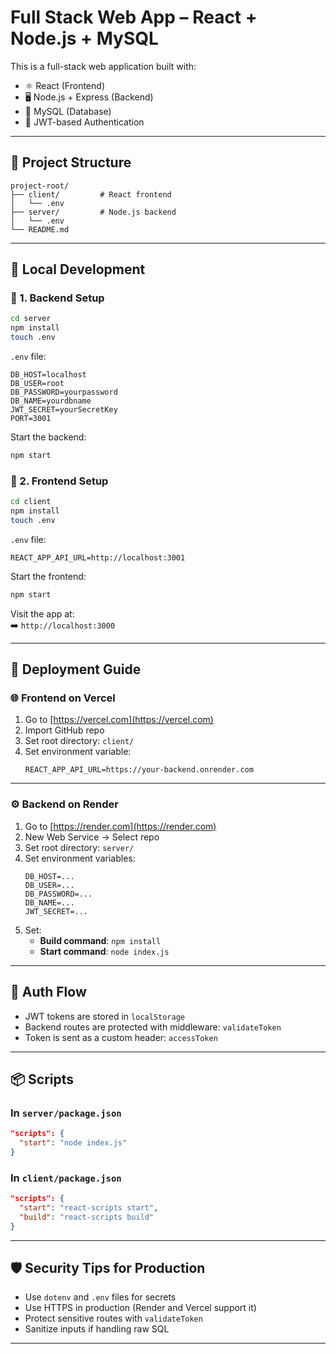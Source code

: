 
# Full Stack Web App – React + Node.js + MySQL

This is a full-stack web application built with:

- ⚛️ React (Frontend)
- 🖥 Node.js + Express (Backend)
- 💾 MySQL (Database)
- 🔐 JWT-based Authentication

---

## 📂 Project Structure

```
project-root/
├── client/         # React frontend
│   └── .env
├── server/         # Node.js backend
│   └── .env
└── README.md
```

---

## 🧪 Local Development

### 🔹 1. Backend Setup

```bash
cd server
npm install
touch .env
```

`.env` file:
```env
DB_HOST=localhost
DB_USER=root
DB_PASSWORD=yourpassword
DB_NAME=yourdbname
JWT_SECRET=yourSecretKey
PORT=3001
```

Start the backend:
```bash
npm start
```

### 🔹 2. Frontend Setup

```bash
cd client
npm install
touch .env
```

`.env` file:
```env
REACT_APP_API_URL=http://localhost:3001
```

Start the frontend:
```bash
npm start
```

Visit the app at:  
➡️ `http://localhost:3000`

---

## 🚀 Deployment Guide

### 🌐 Frontend on Vercel

1. Go to [https://vercel.com](https://vercel.com)
2. Import GitHub repo
3. Set root directory: `client/`
4. Set environment variable:
   ```env
   REACT_APP_API_URL=https://your-backend.onrender.com
   ```

---

### ⚙️ Backend on Render

1. Go to [https://render.com](https://render.com)
2. New Web Service → Select repo
3. Set root directory: `server/`
4. Set environment variables:
   ```env
   DB_HOST=...
   DB_USER=...
   DB_PASSWORD=...
   DB_NAME=...
   JWT_SECRET=...
   ```
5. Set:
   - **Build command**: `npm install`
   - **Start command**: `node index.js`

---

## 🔐 Auth Flow

- JWT tokens are stored in `localStorage`
- Backend routes are protected with middleware: `validateToken`
- Token is sent as a custom header: `accessToken`

---

## 📦 Scripts

### In `server/package.json`

```json
"scripts": {
  "start": "node index.js"
}
```

### In `client/package.json`

```json
"scripts": {
  "start": "react-scripts start",
  "build": "react-scripts build"
}
```

---

## 🛡 Security Tips for Production

- Use `dotenv` and `.env` files for secrets
- Use HTTPS in production (Render and Vercel support it)
- Protect sensitive routes with `validateToken`
- Sanitize inputs if handling raw SQL

---


